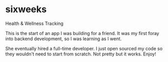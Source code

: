 # sixweeks
Health &amp; Wellness Tracking

This is the start of an app I was building for a friend.  It was my first foray into backend development, so I was learning as I went.  

She eventually hired a full-time developer.  I just open sourced my code so they wouldn't need to start from scratch.  Not pretty but it works.  Enjoy!
